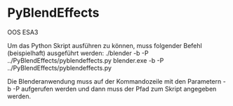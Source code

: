 PyBlendEffects
============

OOS ESA3

Um das Python Skript ausführen zu können, muss folgender Befehl (beispielhaft) ausgeführt werden:
./blender -b -P ../PyBlendEffects/pyblendeffects.py
blender.exe -b -P ../PyBlendEffects/pyblendeffects.py

Die Blenderanwendung muss auf der Kommandozeile mit den Parametern -b -P aufgerufen werden und dann muss der Pfad zum Skript angegeben werden.